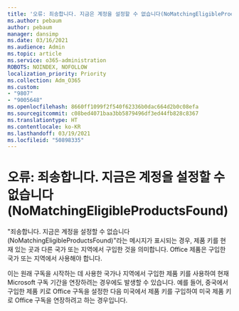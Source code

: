 ```yaml
---
title: '오류: 죄송합니다. 지금은 계정을 설정할 수 없습니다(NoMatchingEligibleProductsFound)'
ms.author: pebaum
author: pebaum
manager: dansimp
ms.date: 03/16/2021
ms.audience: Admin
ms.topic: article
ms.service: o365-administration
ROBOTS: NOINDEX, NOFOLLOW
localization_priority: Priority
ms.collection: Adm_O365
ms.custom:
- "9807"
- "9005648"
ms.openlocfilehash: 8660ff1099f2f540f62336b0dac664d2b0c08efa
ms.sourcegitcommit: c08bed4071baa3bb5879496df3ed44fb828c8367
ms.translationtype: HT
ms.contentlocale: ko-KR
ms.lasthandoff: 03/19/2021
ms.locfileid: "50898335"
---
```

# <a name="error-sorry-we-cant-set-up-your-account-right-now-nomatchingeligibleproductsfound"></a>오류: 죄송합니다. 지금은 계정을 설정할 수 없습니다(NoMatchingEligibleProductsFound)

"죄송합니다. 지금은 계정을 설정할 수 없습니다(NoMatchingEligibleProductsFound)"라는 메시지가 표시되는 경우, 제품 키를 현재 있는 곳과 다른 국가 또는 지역에서 구입한 것을 의미합니다. Office 제품은 구입한 국가 또는 지역에서 사용해야 합니다.

이는 원래 구독을 시작하는 데 사용한 국가나 지역에서 구입한 제품 키를 사용하여 현재 Microsoft 구독 기간을 연장하려는 경우에도 발생할 수 있습니다. 예를 들어, 중국에서 구입한 제품 키로 Office 구독을 설정한 다음 미국에서 제품 키를 구입하여 미국 제품 키로 Office 구독을 연장하려고 하는 경우입니다.